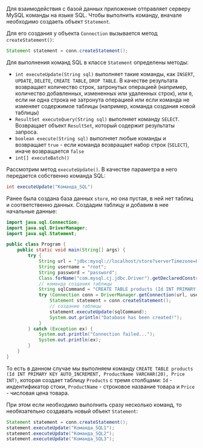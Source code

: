 Для взаимодействия с базой данных приложение отправляет серверу MySQL команды на языке SQL. Чтобы выполнить команду, вначале необходимо создаеть объект `Statement`.

Для его создания у объекта `Connection` вызывается метод `createStatement()`:
```java
Statement statement = conn.createStatement();
```

Для выполнения команд SQL в классе `Statement` определены методы:
- `int executeUpdate(String sql)` выполняет такие команды, как `INSERT`, `UPDATE`, `DELETE`, `CREATE TABLE`, `DROP TABLE`. В качестве результата возвращает количество строк, затронутых операцией (например, количество добавленных, измененных или удаленных строк), или `0`, если ни одна строка не затронута операцией или если команда не изменяет содержимое таблицы (например, команда создания новой таблицы)
- `ResultSet executeQuery(String sql)` выполняет команду `SELECT`. Возвращает объект `ResultSet`, который содержит результаты запроса.
- `boolean execute(String sql)` выполняет любые команды и возвращает `true` - если команда возвращает набор строк (`SELECT`), иначе возвращается `false`
- `int[] executeBatch()`

Рассмотрим метод `executeUpdate()`. В качестве параметра в него передается собственно команда SQL:
```java
int executeUpdate("Команда_SQL")
```
Ранее была создана база данных `store`, но она пустая, в ней нет таблиц и соответственно данных. Создадим таблицу и добавим в нее начальные данные:
```java
import java.sql.Connection;
import java.sql.DriverManager;
import java.sql.Statement;

public class Program {
    public static void main(String[] args) {
        try {
            String url = "jdbc:mysql://localhost/store?serverTimezone=Europe/Moscow&useSSL=false";
            String username = "root";
            String password = "password";
            Class.forName("com.mysql.cj.jdbc.Driver").getDeclaredConstructor().newInstance();
            // команда создания таблицы
            String sqlCommand = "CREATE TABLE products (Id INT PRIMARY KEY AUTO_INCREMENT, ProductName VARCHAR(20), Price INT)";
            try (Connection conn = DriverManager.getConnection(url, username, password)) {
                Statement statement = conn.createStatement();
                // создание таблицы
                statement.executeUpdate(sqlCommand);
                System.out.println("Database has been created!");
            }
        } catch (Exception ex) {
            System.out.println("Connection failed...");
            System.out.println(ex);
        }
    }
}
```

То есть в данном случае мы выполняем команду `CREATE TABLE products (Id INT PRIMARY KEY AUTO_INCREMENT, ProductName VARCHAR(20), Price INT)`, которая создает таблицу `Products` с тремя столбцами: `Id` - индентификатор стоки, `ProductName` - строковое название товара и `Price` - числовая цена товара.

При этом если необходимо выполнить сразу несколько команд, то необязательно создавать новый объект `Statement`:
```java
Statement statement = conn.createStatement();
statement.executeUpdate("Команда_SQL1");
statement.executeUpdate("Команда_SQL2");
statement.executeUpdate("Команда_SQL3");
```